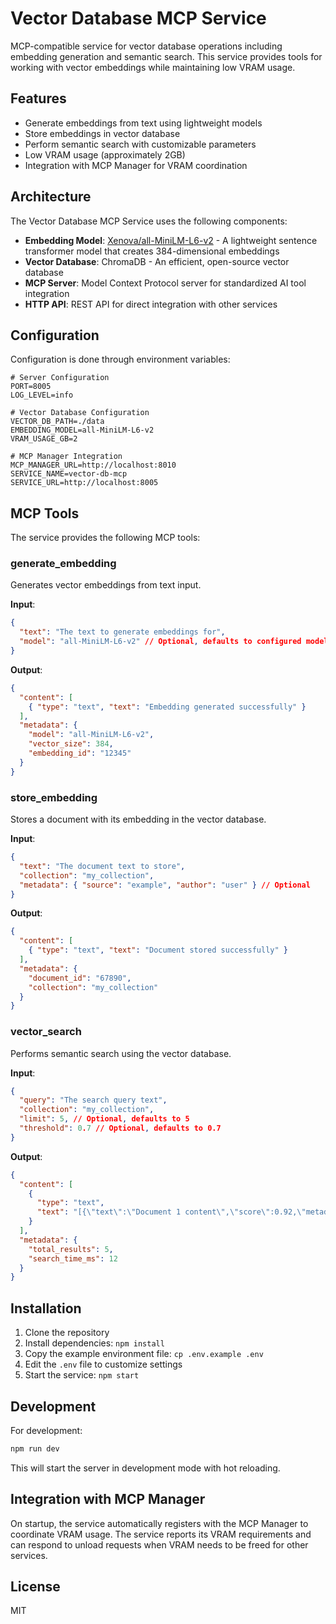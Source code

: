 # Vector Database MCP Service

MCP-compatible service for vector database operations including embedding generation and semantic search. This service provides tools for working with vector embeddings while maintaining low VRAM usage.

## Features

- Generate embeddings from text using lightweight models
- Store embeddings in vector database
- Perform semantic search with customizable parameters
- Low VRAM usage (approximately 2GB)
- Integration with MCP Manager for VRAM coordination

## Architecture

The Vector Database MCP Service uses the following components:

- **Embedding Model**: [Xenova/all-MiniLM-L6-v2](https://huggingface.co/Xenova/all-MiniLM-L6-v2) - A lightweight sentence transformer model that creates 384-dimensional embeddings
- **Vector Database**: ChromaDB - An efficient, open-source vector database
- **MCP Server**: Model Context Protocol server for standardized AI tool integration
- **HTTP API**: REST API for direct integration with other services

## Configuration

Configuration is done through environment variables:

```
# Server Configuration
PORT=8005
LOG_LEVEL=info

# Vector Database Configuration
VECTOR_DB_PATH=./data
EMBEDDING_MODEL=all-MiniLM-L6-v2
VRAM_USAGE_GB=2

# MCP Manager Integration
MCP_MANAGER_URL=http://localhost:8010
SERVICE_NAME=vector-db-mcp
SERVICE_URL=http://localhost:8005
```

## MCP Tools

The service provides the following MCP tools:

### generate_embedding

Generates vector embeddings from text input.

**Input**:
```json
{
  "text": "The text to generate embeddings for",
  "model": "all-MiniLM-L6-v2" // Optional, defaults to configured model
}
```

**Output**:
```json
{
  "content": [
    { "type": "text", "text": "Embedding generated successfully" }
  ],
  "metadata": {
    "model": "all-MiniLM-L6-v2",
    "vector_size": 384,
    "embedding_id": "12345"
  }
}
```

### store_embedding

Stores a document with its embedding in the vector database.

**Input**:
```json
{
  "text": "The document text to store",
  "collection": "my_collection",
  "metadata": { "source": "example", "author": "user" } // Optional
}
```

**Output**:
```json
{
  "content": [
    { "type": "text", "text": "Document stored successfully" }
  ],
  "metadata": {
    "document_id": "67890",
    "collection": "my_collection"
  }
}
```

### vector_search

Performs semantic search using the vector database.

**Input**:
```json
{
  "query": "The search query text",
  "collection": "my_collection",
  "limit": 5, // Optional, defaults to 5
  "threshold": 0.7 // Optional, defaults to 0.7
}
```

**Output**:
```json
{
  "content": [
    { 
      "type": "text", 
      "text": "[{\"text\":\"Document 1 content\",\"score\":0.92,\"metadata\":{\"source\":\"example\"}}, ...]" 
    }
  ],
  "metadata": {
    "total_results": 5,
    "search_time_ms": 12
  }
}
```

## Installation

1. Clone the repository
2. Install dependencies: `npm install`
3. Copy the example environment file: `cp .env.example .env`
4. Edit the `.env` file to customize settings
5. Start the service: `npm start`

## Development

For development:

```bash
npm run dev
```

This will start the server in development mode with hot reloading.

## Integration with MCP Manager

On startup, the service automatically registers with the MCP Manager to coordinate VRAM usage. The service reports its VRAM requirements and can respond to unload requests when VRAM needs to be freed for other services.

## License

MIT
